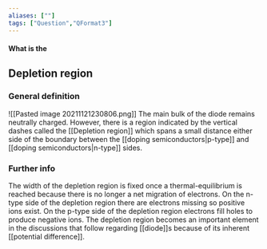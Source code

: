 ```yaml
---
aliases: [""]
tags: ["Question","QFormat3"]
---
```


#### What is the
## Depletion region
### General definition

![[Pasted image 20211121230806.png]]
The main bulk of the diode remains neutrally charged. However, there is a region indicated by the vertical dashes called the [[Depletion region]] which spans a small distance either side of the boundary between the [[doping semiconductors|p-type]] and [[doping semiconductors|n-type]] sides.

### Further info
The width of the depletion region is fixed once a thermal-equilibrium is reached because there is no longer a net migration of electrons. 
On the n-type side of the depletion region there are electrons missing so positive ions exist. On the p-type side of the depletion region electrons fill holes to produce negative ions. The depletion region becomes an important element in the discussions that follow regarding [[diode]]s because of its inherent [[potential difference]]. 